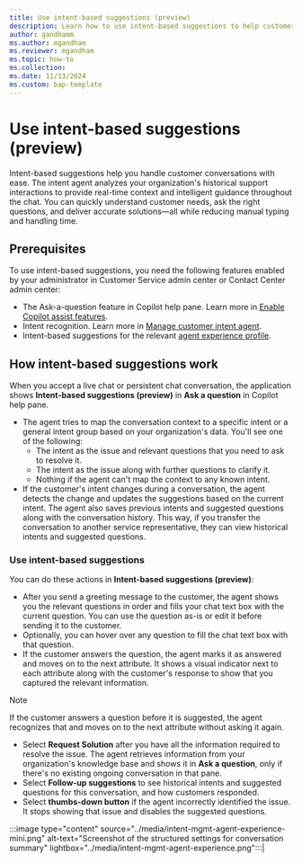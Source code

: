 ```yaml
---
title: Use intent-based suggestions (preview)
description: Learn how to use intent-based suggestions to help customer service representatives handle customer conversations with ease.
author: gandhamm
ms.author: mgandham
ms.reviewer: mgandham
ms.topic: how-to 
ms.collection: 
ms.date: 11/13/2024
ms.custom: bap-template 
---
```



# Use intent-based suggestions (preview)

Intent-based suggestions help you handle customer conversations with ease. The intent agent analyzes your organization's historical support interactions to provide real-time context and intelligent guidance throughout the chat. You can quickly understand customer needs, ask the right questions, and deliver accurate solutions—all while reducing manual typing and handling time.

## Prerequisites

To use intent-based suggestions, you need the following features enabled by your administrator in Customer Service admin center or Contact Center admin center:
- The Ask-a-question feature in Copilot help pane. Learn more in [Enable Copilot assist features](../administer/copilot-enable-help-pane.md).
- Intent recognition. Learn more in [Manage customer intent agent](../administer/manage-customer-intent-agent.md).
- Intent-based suggestions for the relevant [agent experience profile](/dynamics365/customer-service/administer/create-agent-experience-profile). 


## How intent-based suggestions work

When you accept a live chat or persistent chat conversation, the application shows **Intent-based suggestions (preview)** in **Ask a question** in Copilot help pane. 

- The agent tries to map the conversation context to a specific intent or a general intent group based on your organization's data. You'll see one of the following:
   - The intent as the issue and relevant questions that you need to ask to resolve it.
   - The intent as the issue along with further questions to clarify it.
   - Nothing if the agent can't map the context to any known intent.
- If the customer's intent changes during a conversation, the agent detects the change and updates the suggestions based on the current intent. The agent also saves previous intents and suggested questions along with the conversation history. This way, if you transfer the conversation to another service representative, they can view historical intents and suggested questions.
  
### Use intent-based suggestions


You can do these actions in **Intent-based suggestions (preview)**:

- After you send a greeting message to the customer, the agent shows you the relevant questions in order and fills your chat text box with the current question. You can use the question as-is or edit it before sending it to the customer. 
- Optionally, you can hover over any question to fill the chat text box with that question. 
- If the customer answers the question, the agent marks it as answered and moves on to the next attribute. It shows a visual indicator next to each attribute along with the customer's response to show that you captured the relevant information.
 > [!NOTE]
 > If the customer answers a question before it is suggested, the agent recognizes that and moves on to the next attribute without asking it again.
- Select **Request Solution** after you have all the information required to resolve the issue. The agent retrieves information from your organization's knowledge base and shows it in **Ask a question**, only if there's no existing ongoing conversation in that pane.
- Select **Follow-up suggestions** to see historical intents and suggested questions for this conversation, and how customers responded.
- Select **thumbs-down button** if the agent incorrectly identified the issue. It stops showing that issue and disables the suggested questions.




:::image type="content" source="../media/intent-mgmt-agent-experience-mini.png" alt-text="Screenshot of the structured settings for conversation summary" lightbox="../media/intent-mgmt-agent-experience.png":::|